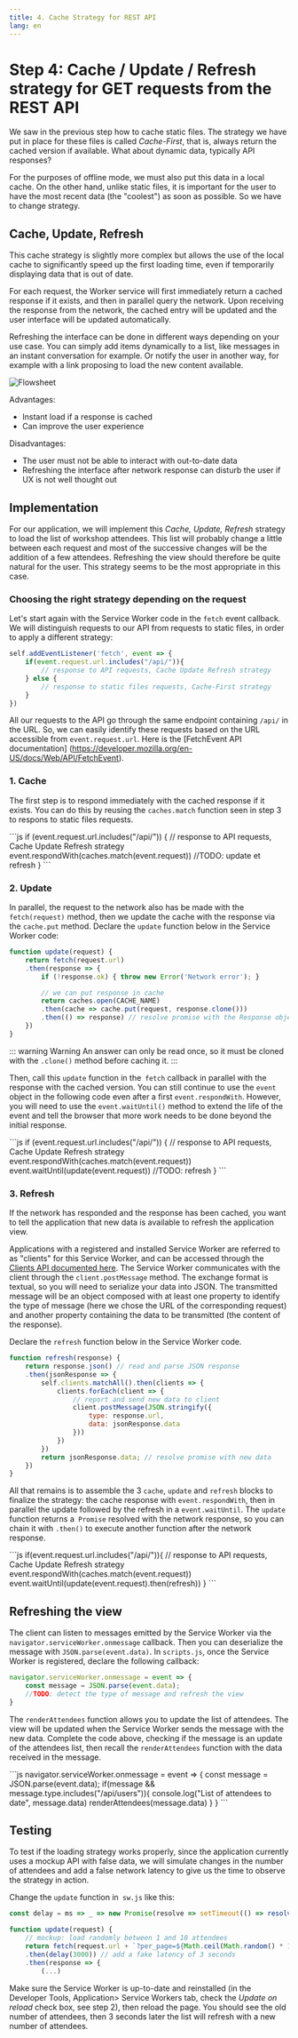 ```yaml
---
title: 4. Cache Strategy for REST API
lang: en
---
```


# Step 4: Cache / Update / Refresh strategy for GET requests from the REST API

We saw in the previous step how to cache static files. The strategy we have put in place for these files is called *Cache-First*, that is, always return the cached version if available. What about dynamic data, typically API responses?

For the purposes of offline mode, we must also put this data in a local cache. On the other hand, unlike static files, it is important for the user to have the most recent data (the "coolest") as soon as possible. So we have to change strategy.

## Cache, Update, Refresh

This cache strategy is slightly more complex but allows the use of the local cache to significantly speed up the first loading time, even if temporarily displaying data that is out of date.

For each request, the Worker service will first immediately return a cached response if it exists, and then in parallel query the network. Upon receiving the response from the network, the cached entry will be updated and the user interface will be updated automatically.

Refreshing the interface can be done in different ways depending on your use case. You can simply add items dynamically to a list, like messages in an instant conversation for example. Or notify the user in another way, for example with a link proposing to load the new content available.

![Flowsheet](./readme_assets/schema.png)

Advantages:

- Instant load if a response is cached
- Can improve the user experience

Disadvantages:

- The user must not be able to interact with out-to-date data
- Refreshing the interface after network response can disturb the user if UX is not well thought out

## Implementation

For our application, we will implement this *Cache, Update, Refresh* strategy to load the list of workshop attendees. This list will probably change a little between each request and most of the successive changes will be the addition of a few attendees. Refreshing the view should therefore be quite natural for the user. This strategy seems to be the most appropriate in this case.

### Choosing the right strategy depending on the request

Let's start again with the Service Worker code in the `fetch` event callback. We will distinguish requests to our API from requests to static files, in order to apply a different strategy:

```js
self.addEventListener('fetch', event => {
    if(event.request.url.includes("/api/")){
    	// response to API requests, Cache Update Refresh strategy
    } else {
        // response to static files requests, Cache-First strategy
    }
})
```

All our requests to the API go through the same endpoint containing `/api/` in the URL. So, we can easily identify these requests based on the URL accessible from `event.request.url`. Here is the [FetchEvent API documentation] (https://developer.mozilla.org/en-US/docs/Web/API/FetchEvent).

### 1. Cache

The first step is to respond immediately with the cached response if it exists. You can do this by reusing the `caches.match` function seen in step 3 to respons to static files requests.

<Solution>
```js
if (event.request.url.includes("/api/")) {
    // response to API requests, Cache Update Refresh strategy
    event.respondWith(caches.match(event.request))
    //TODO: update et refresh
}
```
</Solution>

### 2. Update

In parallel, the request to the network also has be made with the `fetch(request)` method, then we update the cache with the response via the `cache.put` method. Declare the `update` function below in the Service Worker code:

```js
function update(request) {
	return fetch(request.url)
	.then(response => {
		if (!response.ok) { throw new Error('Network error'); }

		// we can put response in cache
		return caches.open(CACHE_NAME)
		.then(cache => cache.put(request, response.clone()))
		.then(() => response) // resolve promise with the Response object
	})
}
```

::: warning Warning
An answer can only be read once, so it must be cloned with the `.clone()` method before caching it.
:::

Then, call this `update` function in the` fetch` callback in parallel with the response with the cached version. You can still continue to use the `event` object in the following code even after a first `event.respondWith`. However, you will need to use the `event.waitUntil()` method to extend the life of the event and tell the browser that more work needs to be done beyond the initial response.

<Solution>
```js
if (event.request.url.includes("/api/")) {
    // response to API requests, Cache Update Refresh strategy
    event.respondWith(caches.match(event.request))
    event.waitUntil(update(event.request)) //TODO: refresh
}
```
</Solution>

### 3. Refresh

If the network has responded and the response has been cached, you want to tell the application that new data is available to refresh the application view.

Applications with a registered and installed Service Worker are referred to as "clients" for this Service Worker, and can be accessed through the [Clients API documented here](https://developer.mozilla.org/en-US/docs/web/API/Clients). The Service Worker communicates with the client through the `client.postMessage` method. The exchange format is textual, so you will need to serialize your data into JSON. The transmitted message will be an object composed with at least one property to identify the type of message (here we chose the URL of the corresponding request) and another property containing the data to be transmitted (the content of the response).

Declare the `refresh` function below in the Service Worker code.

```js
function refresh(response) {
	return response.json() // read and parse JSON response
	.then(jsonResponse => {
		self.clients.matchAll().then(clients => {
			clients.forEach(client => {
				// report and send new data to client
				client.postMessage(JSON.stringify({
                    type: response.url,
                    data: jsonResponse.data
                }))
			})
		})
		return jsonResponse.data; // resolve promise with new data
	})
}
```

All that remains is to assemble the 3 `cache`, `update` and `refresh` blocks to finalize the strategy: the cache response with `event.respondWith`, then in parallel the update followed by the refresh in a `event.waitUntil`. The `update` function returns a` Promise` resolved with the network response, so you can chain it with `.then()` to execute another function after the network response.

<Solution>
```js
if(event.request.url.includes("/api/")){
    // response to API requests, Cache Update Refresh strategy
    event.respondWith(caches.match(event.request))
    event.waitUntil(update(event.request).then(refresh))
}
```
</Solution>

## Refreshing the view

The client can listen to messages emitted by the Service Worker via the `navigator.serviceWorker.onmessage` callback. Then you can deserialize the message with `JSON.parse(event.data)`. In `scripts.js`, once the Service Worker is registered, declare the following callback:

```js
navigator.serviceWorker.onmessage = event => {
	const message = JSON.parse(event.data);
	//TODO: detect the type of message and refresh the view
}
```

The `renderAttendees` function allows you to update the list of attendees. The view will be updated when the Service Worker sends the message with the new data. Complete the code above, checking if the message is an update of the attendees list, then recall the `renderAttendees` function with the data received in the message.

<Solution>
```js
navigator.serviceWorker.onmessage = event => {
	const message = JSON.parse(event.data);
	if(message && message.type.includes("/api/users")){
		console.log("List of attendees to date", message.data)
		renderAttendees(message.data)
	}
}
```
</Solution>

## Testing

To test if the loading strategy works properly, since the application currently uses a mockup API with false data, we will simulate changes in the number of attendees and add a false network latency to give us the time to observe the strategy in action.

Change the `update` function in` sw.js` like this:

```js
const delay = ms => _ => new Promise(resolve => setTimeout(() => resolve(_), ms))

function update(request) {
	// mockup: load randomly between 1 and 10 attendees
	return fetch(request.url + `?per_page=${Math.ceil(Math.random() * 10)}`)
	.then(delay(3000)) // add a fake latency of 3 seconds
	.then(response => {
		(...)
```

Make sure the Service Worker is up-to-date and reinstalled (in the Developer Tools, Application> Service Workers tab, check the *Update on reload* check box, see step 2), then reload the page. You should see the old number of attendees, then 3 seconds later the list will refresh with a new number of attendees.
